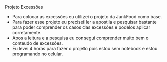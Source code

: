 Projeto Excessões 
- Para colocar as excessões eu utilizei o projeto da JunkFood como base.
- Para fazer esse projeto eu precisei ler a apostila e pesquisar bastante para poder comprender os casos das excessões e podelos aplicar corretamente.  
- Apos a leitura e a pesquisa eu consegui comprender muito bem o conteudo de excessões.
- Eu levei 4 horas para fazer o projeto pois estou sem notebook e estou programando no celular. 

